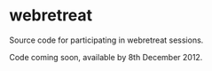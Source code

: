 webretreat
==========

Source code for participating in webretreat sessions.

Code coming soon, available by 8th December 2012.
